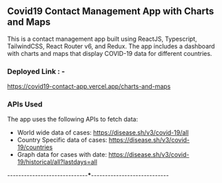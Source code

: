 ## Covid19 Contact Management App with Charts and Maps

This is a contact management app built using ReactJS, Typescript, TailwindCSS, React Router v6, and Redux.
The app includes a dashboard with charts and maps that display COVID-19 data for different countries.

### Deployed Link : -
https://covid19-contact-app.vercel.app/charts-and-maps

### APIs Used

The app uses the following APIs to fetch data:

- World wide data of cases: https://disease.sh/v3/covid-19/all
- Country Specific data of cases: https://disease.sh/v3/covid-19/countries
- Graph data for cases with date: https://disease.sh/v3/covid-19/historical/all?lastdays=all

-----------------------------**\***----------------------------
